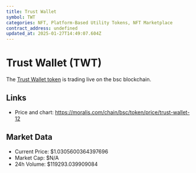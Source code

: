 ```yaml
---
title: Trust Wallet
symbol: TWT
categories: NFT, Platform-Based Utility Tokens, NFT Marketplace
contract_address: undefined
updated_at: 2025-01-27T14:49:07.604Z
---
```


# Trust Wallet (TWT)
The [Trust Wallet token](https://moralis.com/chain/bsc/token/price/trust-wallet-12) is trading live on the bsc blockchain.

## Links
- Price and chart: https://moralis.com/chain/bsc/token/price/trust-wallet-12

## Market Data
- Current Price: $1.0305600364397696
- Market Cap: $N/A
- 24h Volume: $119293.039909084
